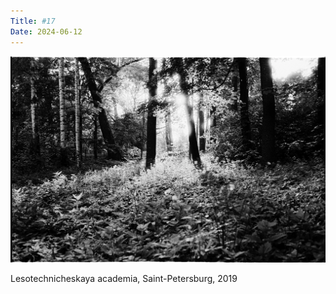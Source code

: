 ```yaml
---
Title: #17
Date: 2024-06-12
---
```


![Lesotechniheskaya akademiya, 2019](images/017-les@2x.webp)

Lesotechnicheskaya academia, Saint-Petersburg, 2019
